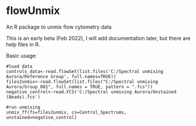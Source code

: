 # flowUnmix
An R package to unmix flow cytometry data

This is an early beta (Feb 2022), I will add documentation later, but there are help files in R.


Basic usage:

```
#load data
controls_data<-read.flowSet(list.files('C:/Spectral unmixing Aurora/Reference Group', full.names=TRUE))
files2unmix<-read.flowSet(list.files("C:/Spectral unmixing Aurora/Group_001", full.names = TRUE, pattern = ".fcs"))
negative_control<-read.FCS('C:/Spectral unmixing Aurora/Unstained (Beads).fcs')

#run unmixing
unmix_ff(fs=files2unmix, cs=Control_Spectrums, unstained=negative_control)
```
